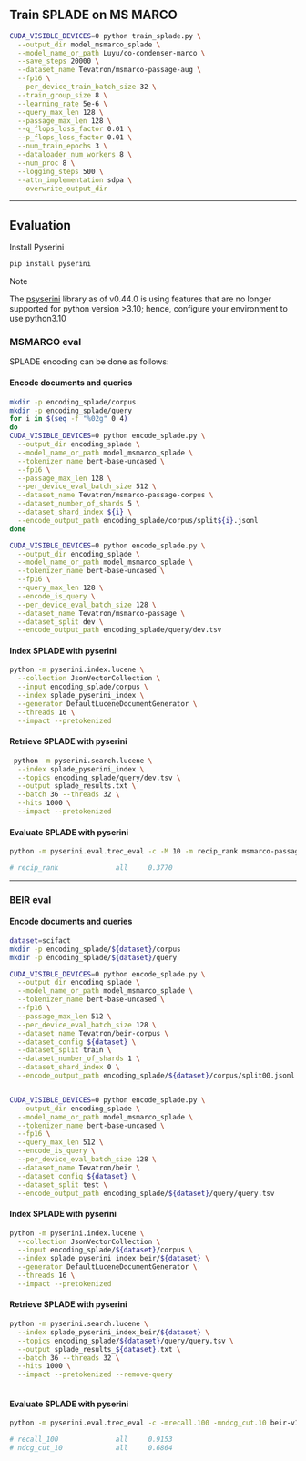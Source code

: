 ## Train SPLADE on MS MARCO
```bash  
CUDA_VISIBLE_DEVICES=0 python train_splade.py \
  --output_dir model_msmarco_splade \
  --model_name_or_path Luyu/co-condenser-marco \
  --save_steps 20000 \
  --dataset_name Tevatron/msmarco-passage-aug \
  --fp16 \
  --per_device_train_batch_size 32 \
  --train_group_size 8 \
  --learning_rate 5e-6 \
  --query_max_len 128 \
  --passage_max_len 128 \
  --q_flops_loss_factor 0.01 \
  --p_flops_loss_factor 0.01 \
  --num_train_epochs 3 \
  --dataloader_num_workers 8 \
  --num_proc 8 \
  --logging_steps 500 \
  --attn_implementation sdpa \
  --overwrite_output_dir
```
----

## Evaluation 
Install Pyserini 
```bash
pip install pyserini
```
> [!NOTE]  
> The [psyserini](https://github.com/castorini/pyserini/tree/master) library as of v0.44.0 is using features that are no longer supported for python version >3.10; hence, configure your environment to use python3.10

### MSMARCO eval
SPLADE encoding can be done as follows:

#### Encode documents and queries
```bash
mkdir -p encoding_splade/corpus
mkdir -p encoding_splade/query
for i in $(seq -f "%02g" 0 4)
do
CUDA_VISIBLE_DEVICES=0 python encode_splade.py \
  --output_dir encoding_splade \
  --model_name_or_path model_msmarco_splade \
  --tokenizer_name bert-base-uncased \
  --fp16 \
  --passage_max_len 128 \
  --per_device_eval_batch_size 512 \
  --dataset_name Tevatron/msmarco-passage-corpus \
  --dataset_number_of_shards 5 \
  --dataset_shard_index ${i} \
  --encode_output_path encoding_splade/corpus/split${i}.jsonl
done

CUDA_VISIBLE_DEVICES=0 python encode_splade.py \
  --output_dir encoding_splade \
  --model_name_or_path model_msmarco_splade \
  --tokenizer_name bert-base-uncased \
  --fp16 \
  --query_max_len 128 \
  --encode_is_query \
  --per_device_eval_batch_size 128 \
  --dataset_name Tevatron/msmarco-passage \
  --dataset_split dev \
  --encode_output_path encoding_splade/query/dev.tsv
```



#### Index SPLADE with pyserini

```bash
python -m pyserini.index.lucene \
  --collection JsonVectorCollection \
  --input encoding_splade/corpus \
  --index splade_pyserini_index \
  --generator DefaultLuceneDocumentGenerator \
  --threads 16 \
  --impact --pretokenized
```

#### Retrieve SPLADE with pyserini

```bash
 python -m pyserini.search.lucene \
  --index splade_pyserini_index \
  --topics encoding_splade/query/dev.tsv \
  --output splade_results.txt \
  --batch 36 --threads 32 \
  --hits 1000 \
  --impact --pretokenized

```

#### Evaluate SPLADE with pyserini

```bash
python -m pyserini.eval.trec_eval -c -M 10 -m recip_rank msmarco-passage-dev-subset splade_results.txt

# recip_rank              all     0.3770
```
----

### BEIR eval
#### Encode documents and queries
```bash
dataset=scifact
mkdir -p encoding_splade/${dataset}/corpus
mkdir -p encoding_splade/${dataset}/query

CUDA_VISIBLE_DEVICES=0 python encode_splade.py \
  --output_dir encoding_splade \
  --model_name_or_path model_msmarco_splade \
  --tokenizer_name bert-base-uncased \
  --fp16 \
  --passage_max_len 512 \
  --per_device_eval_batch_size 128 \
  --dataset_name Tevatron/beir-corpus \
  --dataset_config ${dataset} \
  --dataset_split train \
  --dataset_number_of_shards 1 \
  --dataset_shard_index 0 \
  --encode_output_path encoding_splade/${dataset}/corpus/split00.jsonl


CUDA_VISIBLE_DEVICES=0 python encode_splade.py \
  --output_dir encoding_splade \
  --model_name_or_path model_msmarco_splade \
  --tokenizer_name bert-base-uncased \
  --fp16 \
  --query_max_len 512 \
  --encode_is_query \
  --per_device_eval_batch_size 128 \
  --dataset_name Tevatron/beir \
  --dataset_config ${dataset} \
  --dataset_split test \
  --encode_output_path encoding_splade/${dataset}/query/query.tsv
```

#### Index SPLADE with pyserini
```bash
python -m pyserini.index.lucene \
  --collection JsonVectorCollection \
  --input encoding_splade/${dataset}/corpus \
  --index splade_pyserini_index_beir/${dataset} \
  --generator DefaultLuceneDocumentGenerator \
  --threads 16 \
  --impact --pretokenized
```

#### Retrieve SPLADE with pyserini

```bash
python -m pyserini.search.lucene \
  --index splade_pyserini_index_beir/${dataset} \
  --topics encoding_splade/${dataset}/query/query.tsv \
  --output splade_results_${dataset}.txt \
  --batch 36 --threads 32 \
  --hits 1000 \
  --impact --pretokenized --remove-query
  
```

#### Evaluate SPLADE with pyserini

```bash
python -m pyserini.eval.trec_eval -c -mrecall.100 -mndcg_cut.10 beir-v1.0.0-${dataset}-test splade_results_${dataset}.txt

# recall_100              all     0.9153
# ndcg_cut_10             all     0.6864
```


